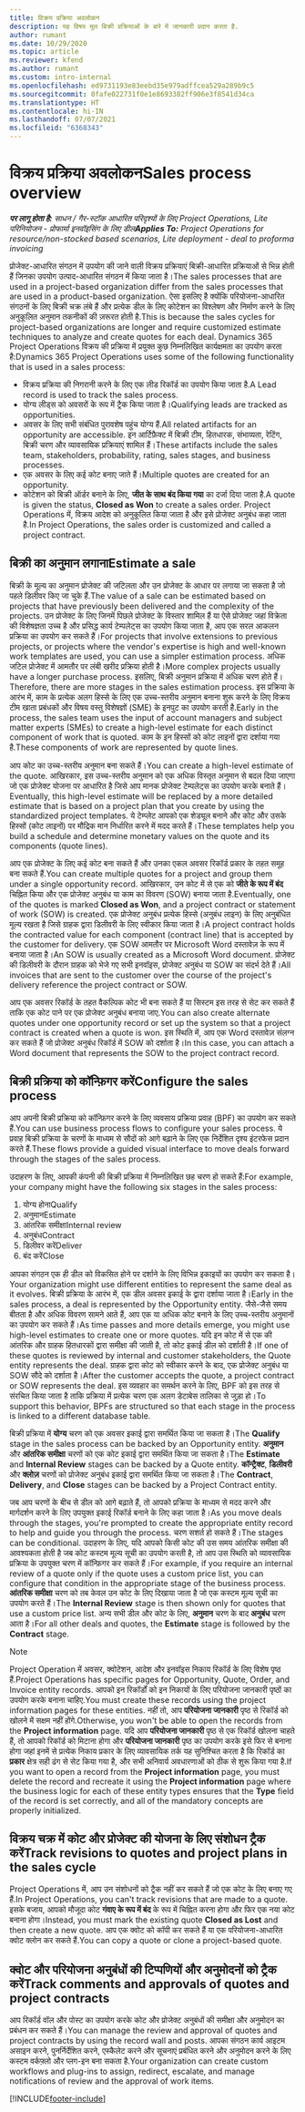 ```yaml
---
title: विक्रय प्रक्रिया अवलोकन
description: यह विषय मूल बिक्री प्रक्रियाओं के बारे में जानकारी प्रदान करता है.
author: rumant
ms.date: 10/29/2020
ms.topic: article
ms.reviewer: kfend
ms.author: rumant
ms.custom: intro-internal
ms.openlocfilehash: ed9731193e83eebd35e979adffcea529a289b9c5
ms.sourcegitcommit: 0fafe022731f0e1e8693382ff906e3f8541d34ca
ms.translationtype: HT
ms.contentlocale: hi-IN
ms.lasthandoff: 07/07/2021
ms.locfileid: "6368343"
---
```

# <a name="sales-process-overview"></a><span data-ttu-id="c44c4-103">विक्रय प्रक्रिया अवलोकन</span><span class="sxs-lookup"><span data-stu-id="c44c4-103">Sales process overview</span></span>

<span data-ttu-id="c44c4-104">_**पर लागू होता है:** साधन / गैर-स्टॉक आधारित परिदृश्यों के लिए Project Operations, Lite परिनियोजन - प्रोफार्मा इनवॉइसिंग के लिए डील_</span><span class="sxs-lookup"><span data-stu-id="c44c4-104">_**Applies To:** Project Operations for resource/non-stocked based scenarios, Lite deployment - deal to proforma invoicing_</span></span>

<span data-ttu-id="c44c4-105">प्रोजेक्ट-आधारित संगठन में उपयोग की जाने वाली विक्रय प्रक्रियाएं बिक्री-आधारित प्रक्रियाओं से भिन्न होती हैं जिनका उपयोग उत्पाद-आधारित संगठन में किया जाता है।</span><span class="sxs-lookup"><span data-stu-id="c44c4-105">The sales processes that are used in a project-based organization differ from the sales processes that are used in a product-based organization.</span></span> <span data-ttu-id="c44c4-106">ऐसा इसलिए है क्योंकि परियोजना-आधारित संगठनों के लिए बिक्री चक्र लंबे हैं और प्रत्येक डील के लिए कोटेशन का विश्लेषण और निर्माण करने के लिए अनुकूलित अनुमान तकनीकों की ज़रूरत होती है.</span><span class="sxs-lookup"><span data-stu-id="c44c4-106">This is because the sales cycles for project-based organizations are longer and require customized estimate techniques to analyze and create quotes for each deal.</span></span> <span data-ttu-id="c44c4-107">Dynamics 365 Project Operations विक्रय की प्रक्रिया में प्रयुक्त कुछ निम्नलिखित कार्यक्षमता का उपयोग करता है:</span><span class="sxs-lookup"><span data-stu-id="c44c4-107">Dynamics 365 Project Operations uses some of the following functionality that is used in a sales process:</span></span>

- <span data-ttu-id="c44c4-108">विक्रय प्रक्रिया की निगरानी करने के लिए एक लीड रिकॉर्ड का उपयोग किया जाता है.</span><span class="sxs-lookup"><span data-stu-id="c44c4-108">A Lead record is used to track the sales process.</span></span>
- <span data-ttu-id="c44c4-109">योग्य लीड्स को अवसरों के रूप में ट्रैक किया जाता है।</span><span class="sxs-lookup"><span data-stu-id="c44c4-109">Qualifying leads are tracked as opportunities.</span></span>
- <span data-ttu-id="c44c4-110">अवसर के लिए सभी संबंधित पुरावशेष पहुंच योग्य हैं.</span><span class="sxs-lookup"><span data-stu-id="c44c4-110">All related artifacts for an opportunity are accessible.</span></span> <span data-ttu-id="c44c4-111">इन आर्टिफ़ैक्ट में बिक्री टीम, हितधारक, संभाव्यता, रेटिंग, बिक्री चरण और व्यावसायिक प्रक्रियाएं शामिल हैं।</span><span class="sxs-lookup"><span data-stu-id="c44c4-111">These artifacts include the sales team, stakeholders, probability, rating, sales stages, and business processes.</span></span>
- <span data-ttu-id="c44c4-112">एक अवसर के लिए कई कोट बनाए जाते हैं।</span><span class="sxs-lookup"><span data-stu-id="c44c4-112">Multiple quotes are created for an opportunity.</span></span>
- <span data-ttu-id="c44c4-113">कोटेशन को बिक्री ऑर्डर बनाने के लिए, **जीत के साथ बंद किया गया** का दर्जा दिया जाता है.</span><span class="sxs-lookup"><span data-stu-id="c44c4-113">A quote is given the status, **Closed as Won** to create a sales order.</span></span> <span data-ttu-id="c44c4-114">Project Operations में, विक्रय आदेश को अनुकूलित किया जाता है और इसे प्रोजेक्ट अनुबंध कहा जाता है.</span><span class="sxs-lookup"><span data-stu-id="c44c4-114">In Project Operations, the sales order is customized and called a project contract.</span></span>

## <a name="estimate-a-sale"></a><span data-ttu-id="c44c4-115">बिक्री का अनुमान लगाना</span><span class="sxs-lookup"><span data-stu-id="c44c4-115">Estimate a sale</span></span>
<span data-ttu-id="c44c4-116">बिक्री के मूल्य का अनुमान प्रोजेक्ट की जटिलता और उन प्रोजेक्ट के आधार पर लगाया जा सकता है जो पहले डिलीवर किए जा चुके हैं.</span><span class="sxs-lookup"><span data-stu-id="c44c4-116">The value of a sale can be estimated based on projects that have previously been delivered and the complexity of the projects.</span></span> <span data-ttu-id="c44c4-117">उन प्रोजेक्ट के लिए जिनमें पिछले प्रोजेक्ट के विस्तार शामिल हैं या ऐसे प्रोजेक्ट जहां विक्रेता की विशेषज्ञता उच्च है और प्रसिद्ध कार्य टेम्पलेट्स का उपयोग किया जाता है, आप एक सरल आकलन प्रक्रिया का उपयोग कर सकते हैं।</span><span class="sxs-lookup"><span data-stu-id="c44c4-117">For projects that involve extensions to previous projects, or projects where the vendor's expertise is high and well-known work templates are used, you can use a simpler estimation process.</span></span> <span data-ttu-id="c44c4-118">अधिक जटिल प्रोजेक्ट में आमतौर पर लंबी खरीद प्रक्रिया होती है।</span><span class="sxs-lookup"><span data-stu-id="c44c4-118">More complex projects usually have a longer purchase process.</span></span> <span data-ttu-id="c44c4-119">इसलिए, बिक्री अनुमान प्रक्रिया में अधिक चरण होते हैं।</span><span class="sxs-lookup"><span data-stu-id="c44c4-119">Therefore, there are more stages in the sales estimation process.</span></span> <span data-ttu-id="c44c4-120">इस प्रक्रिया के आरंभ में, काम के प्रत्येक अलग हिस्से के लिए एक उच्च-स्तरीय अनुमान बनाना शुरू करने के लिए विक्रय टीम खाता प्रबंधकों और विषय वस्तु विशेषज्ञों (SME) के इनपुट का उपयोग करती है.</span><span class="sxs-lookup"><span data-stu-id="c44c4-120">Early in the process, the sales team uses the input of account managers and subject matter experts (SMEs) to create a high-level estimate for each distinct component of work that is quoted.</span></span> <span data-ttu-id="c44c4-121">काम के इन हिस्सों को कोट लाइनों द्वारा दर्शाया गया है.</span><span class="sxs-lookup"><span data-stu-id="c44c4-121">These components of work are represented by quote lines.</span></span> 

<span data-ttu-id="c44c4-122">आप कोट का उच्च-स्तरीय अनुमान बना सकते हैं।</span><span class="sxs-lookup"><span data-stu-id="c44c4-122">You can create a high-level estimate of the quote.</span></span> <span data-ttu-id="c44c4-123">आखिरकार, इस उच्च-स्तरीय अनुमान को एक अधिक विस्तृत अनुमान से बदल दिया जाएगा जो एक प्रोजेक्ट योजना पर आधारित है जिसे आप मानक प्रोजेक्ट टेम्पलेट्स का उपयोग करके बनाते हैं।</span><span class="sxs-lookup"><span data-stu-id="c44c4-123">Eventually, this high-level estimate will be replaced by a more detailed estimate that is based on a project plan that you create by using the standardized project templates.</span></span> <span data-ttu-id="c44c4-124">ये टेम्प्लेट आपको एक शेड्यूल बनाने और कोट और उसके हिस्सों (कोट लाइनों) पर मौद्रिक मान निर्धारित करने में मदद करते हैं।</span><span class="sxs-lookup"><span data-stu-id="c44c4-124">These templates help you build a schedule and determine monetary values on the quote and its components (quote lines).</span></span> 

<span data-ttu-id="c44c4-125">आप एक प्रोजेक्ट के लिए कई कोट बना सकते हैं और उनका एकल अवसर रिकॉर्ड प्रकार के तहत समूह बना सकते हैं.</span><span class="sxs-lookup"><span data-stu-id="c44c4-125">You can create multiple quotes for a project and group them under a single opportunity record.</span></span> <span data-ttu-id="c44c4-126">आखिरकार, उन कोट में से एक को **जीते के रूप में बंद** चिह्नित किया और एक प्रोजेक्ट अनुबंध या काम का विवरण (SOW) बनाया जाता है.</span><span class="sxs-lookup"><span data-stu-id="c44c4-126">Eventually, one of the quotes is marked **Closed as Won**, and a project contract or statement of work (SOW) is created.</span></span> <span data-ttu-id="c44c4-127">एक प्रोजेक्ट अनुबंध प्रत्येक हिस्से (अनुबंध लाइन) के लिए अनुबंधित मूल्य रखता है जिसे ग्राहक द्वारा डिलीवरी के लिए स्वीकार किया जाता है।</span><span class="sxs-lookup"><span data-stu-id="c44c4-127">A project contract holds the contracted value for each component (contract line) that is accepted by the customer for delivery.</span></span> <span data-ttu-id="c44c4-128">एक SOW आमतौर पर Microsoft Word दस्तावेज़ के रूप में बनाया जाता है।</span><span class="sxs-lookup"><span data-stu-id="c44c4-128">An SOW is usually created as a Microsoft Word document.</span></span> <span data-ttu-id="c44c4-129">प्रोजेक्ट की डिलीवरी के दौरान ग्राहक को भेजे गए सभी इनवॉइस, प्रोजेक्ट अनुबंध या SOW का संदर्भ देते हैं।</span><span class="sxs-lookup"><span data-stu-id="c44c4-129">All invoices that are sent to the customer over the course of the project's delivery reference the project contract or SOW.</span></span>

<span data-ttu-id="c44c4-130">आप एक अवसर रिकॉर्ड के तहत वैकल्पिक कोट भी बना सकते हैं या सिस्टम इस तरह से सेट कर सकते हैं ताकि एक कोट पाने पर एक प्रोजेक्ट अनुबंध बनाया जाए.</span><span class="sxs-lookup"><span data-stu-id="c44c4-130">You can also create alternate quotes under one opportunity record or set up the system so that a project contract is created when a quote is won.</span></span> <span data-ttu-id="c44c4-131">इस स्थिति में, आप एक Word दस्तावेज़ संलग्न कर सकते हैं जो प्रोजेक्ट अनुबंध रिकॉर्ड में SOW को दर्शाता है।</span><span class="sxs-lookup"><span data-stu-id="c44c4-131">In this case, you can attach a Word document that represents the SOW to the project contract record.</span></span>

## <a name="configure-the-sales-process"></a><span data-ttu-id="c44c4-132">बिक्री प्रक्रिया को कॉन्फ़िगर करें</span><span class="sxs-lookup"><span data-stu-id="c44c4-132">Configure the sales process</span></span>
<span data-ttu-id="c44c4-133">आप अपनी बिक्री प्रक्रिया को कॉन्फ़िगर करने के लिए व्यवसाय प्रक्रिया प्रवाह (BPF) का उपयोग कर सकते हैं.</span><span class="sxs-lookup"><span data-stu-id="c44c4-133">You can use business process flows to configure your sales process.</span></span> <span data-ttu-id="c44c4-134">ये प्रवाह बिक्री प्रक्रिया के चरणों के माध्यम से सौदों को आगे बढ़ाने के लिए एक निर्देशित दृश्य इंटरफेस प्रदान करते हैं.</span><span class="sxs-lookup"><span data-stu-id="c44c4-134">These flows provide a guided visual interface to move deals forward through the stages of the sales process.</span></span>

<span data-ttu-id="c44c4-135">उदाहरण के लिए, आपकी कंपनी की बिक्री प्रक्रिया में निम्नलिखित छह चरण हो सकते हैं:</span><span class="sxs-lookup"><span data-stu-id="c44c4-135">For example, your company might have the following six stages in the sales process:</span></span>

1. <span data-ttu-id="c44c4-136">योग्य होना</span><span class="sxs-lookup"><span data-stu-id="c44c4-136">Qualify</span></span>
2. <span data-ttu-id="c44c4-137">अनुमान</span><span class="sxs-lookup"><span data-stu-id="c44c4-137">Estimate</span></span>
3. <span data-ttu-id="c44c4-138">आंतरिक समीक्षा</span><span class="sxs-lookup"><span data-stu-id="c44c4-138">Internal review</span></span>
4. <span data-ttu-id="c44c4-139">अनुबंध</span><span class="sxs-lookup"><span data-stu-id="c44c4-139">Contract</span></span>
5. <span data-ttu-id="c44c4-140">डिलीवर करें</span><span class="sxs-lookup"><span data-stu-id="c44c4-140">Deliver</span></span>
6. <span data-ttu-id="c44c4-141">बंद करें</span><span class="sxs-lookup"><span data-stu-id="c44c4-141">Close</span></span>
 
<span data-ttu-id="c44c4-142">आपका संगठन एक ही डील को विकसित होने पर दर्शाने के लिए विभिन्न इकाइयों का उपयोग कर सकता है।</span><span class="sxs-lookup"><span data-stu-id="c44c4-142">Your organization might use different entities to represent the same deal as it evolves.</span></span> <span data-ttu-id="c44c4-143">बिक्री प्रक्रिया के आरंभ में, एक डील अवसर इकाई के द्वारा दर्शाया जाता है।</span><span class="sxs-lookup"><span data-stu-id="c44c4-143">Early in the sales process, a deal is represented by the Opportunity entity.</span></span> <span data-ttu-id="c44c4-144">जैसे-जैसे समय बीतता है और अधिक विवरण सामने आते हैं, आप एक या अधिक कोट बनाने के लिए उच्च-स्तरीय अनुमानों का उपयोग कर सकते हैं।</span><span class="sxs-lookup"><span data-stu-id="c44c4-144">As time passes and more details emerge, you might use high-level estimates to create one or more quotes.</span></span> <span data-ttu-id="c44c4-145">यदि इन कोट में से एक की आंतरिक और ग्राहक हितधारकों द्वारा समीक्षा की जाती है, तो कोट इकाई डील को दर्शाती है।</span><span class="sxs-lookup"><span data-stu-id="c44c4-145">If one of these quotes is reviewed by internal and customer stakeholders, the Quote entity represents the deal.</span></span> <span data-ttu-id="c44c4-146">ग्राहक द्वारा कोट को स्वीकार करने के बाद, एक प्रोजेक्ट अनुबंध या SOW सौदे को दर्शाता है।</span><span class="sxs-lookup"><span data-stu-id="c44c4-146">After the customer accepts the quote, a project contract or SOW represents the deal.</span></span> <span data-ttu-id="c44c4-147">इस व्यवहार का समर्थन करने के लिए, BPF को इस तरह से संरचित किया जाता है ताकि प्रक्रिया में प्रत्येक चरण एक अलग डेटाबेस तालिका से जुड़ा हो।</span><span class="sxs-lookup"><span data-stu-id="c44c4-147">To support this behavior, BPFs are structured so that each stage in the process is linked to a different database table.</span></span>

<span data-ttu-id="c44c4-148">बिक्री प्रक्रिया में **योग्य** चरण को एक अवसर इकाई द्वारा समर्थित किया जा सकता है।</span><span class="sxs-lookup"><span data-stu-id="c44c4-148">The **Qualify** stage in the sales process can be backed by an Opportunity entity.</span></span> <span data-ttu-id="c44c4-149">**अनुमान** और **आंतरिक समीक्षा** चरणों को एक कोट इकाई द्वारा समर्थित किया जा सकता है।</span><span class="sxs-lookup"><span data-stu-id="c44c4-149">The **Estimate** and **Internal Review** stages can be backed by a Quote entity.</span></span> <span data-ttu-id="c44c4-150">**कॉन्ट्रैक्ट**, **डिलीवरी** और **क्लोज़** चरणों को प्रोजेक्ट अनुबंध इकाई द्वारा समर्थित किया जा सकता है।</span><span class="sxs-lookup"><span data-stu-id="c44c4-150">The **Contract**, **Delivery**, and **Close** stages can be backed by a Project Contract entity.</span></span>

<span data-ttu-id="c44c4-151">जब आप चरणों के बीच से डील को आगे बढ़ाते हैं, तो आपको प्रक्रिया के माध्यम से मदद करने और मार्गदर्शन करने के लिए उपयुक्त इकाई रिकॉर्ड बनाने के लिए कहा जाता है।</span><span class="sxs-lookup"><span data-stu-id="c44c4-151">As you move deals through the stages, you're prompted to create the appropriate entity record to help and guide you through the process.</span></span> <span data-ttu-id="c44c4-152">चरण सशर्त हो सकते हैं।</span><span class="sxs-lookup"><span data-stu-id="c44c4-152">The stages can be conditional.</span></span> <span data-ttu-id="c44c4-153">उदाहरण के लिए, यदि आपको किसी कोट की उस समय आंतरिक समीक्षा की आवश्यकता होती है जब कोट कस्टम मूल्य सूची का उपयोग करती है, तो आप उस स्थिति को व्यावसायिक प्रक्रिया के उपयुक्त चरण में कॉन्फ़िगर कर सकते हैं।</span><span class="sxs-lookup"><span data-stu-id="c44c4-153">For example, if you require an internal review of a quote only if the quote uses a custom price list, you can configure that condition in the appropriate stage of the business process.</span></span> <span data-ttu-id="c44c4-154">**आंतरिक समीक्षा** चरण को तब केवल उन कोट के लिए दिखाया जाता है जो एक कस्टम मूल्य सूची का उपयोग करते हैं।</span><span class="sxs-lookup"><span data-stu-id="c44c4-154">The **Internal Review** stage is then shown only for quotes that use a custom price list.</span></span> <span data-ttu-id="c44c4-155">अन्य सभी डील और कोट के लिए, **अनुमान** चरण के बाद **अनुबंध** चरण आता है।</span><span class="sxs-lookup"><span data-stu-id="c44c4-155">For all other deals and quotes, the **Estimate** stage is followed by the **Contract** stage.</span></span>

> [!NOTE]
> <span data-ttu-id="c44c4-156">Project Operation में अवसर, क्वोटेशन, आदेश और इनवॉइस निकाय रिकॉर्ड के लिए विशेष पृष्ठ हैं.</span><span class="sxs-lookup"><span data-stu-id="c44c4-156">Project Operations has specific pages for Opportunity, Quote, Order, and Invoice entity records.</span></span> <span data-ttu-id="c44c4-157">आपको इन रिकॉर्डों को इन निकायों के लिए परियोजना जानकारी पृष्ठों का उपयोग करके बनाना चाहिए.</span><span class="sxs-lookup"><span data-stu-id="c44c4-157">You must create these records using the project information pages for these entities.</span></span> <span data-ttu-id="c44c4-158">नहीं तो, आप **परियोजना जानकारी** पृष्ठ से रिकॉर्ड को खोलने में सक्षम नहीं होंगे.</span><span class="sxs-lookup"><span data-stu-id="c44c4-158">Otherwise, you won't be able to open the records from the **Project information** page.</span></span> <span data-ttu-id="c44c4-159">यदि आप **परियोजना जानकारी** पृष्ठ से एक रिकॉर्ड खोलना चाहते हैं, तो आपको रिकॉर्ड को मिटाना होगा और **परियोजना जानकारी** पृष्ठ का उपयोग करके इसे फिर से बनाना होगा जहां इनमें से प्रत्येक निकाय प्रकार के लिए व्यावसायिक तर्क यह सुनिश्चित करता है कि रिकॉर्ड का **प्रकार** क्षेत्र सही ढंग से सेट किया गया है, और सभी अनिवार्य अवधारणाओं को ठीक से शुरू किया गया है.</span><span class="sxs-lookup"><span data-stu-id="c44c4-159">If you want to open a record from the **Project information** page, you must delete the record and recreate it using the **Project information** page where the business logic for each of these entity types ensures that the **Type** field of the record is set correctly, and all of the mandatory concepts are properly initialized.</span></span>


## <a name="track-revisions-to-quotes-and-project-plans-in-the-sales-cycle"></a><span data-ttu-id="c44c4-160">विक्रय चक्र में कोट और प्रोजेक्ट की योजना के लिए संशोधन ट्रैक करें</span><span class="sxs-lookup"><span data-stu-id="c44c4-160">Track revisions to quotes and project plans in the sales cycle</span></span>
<span data-ttu-id="c44c4-161">Project Operations में, आप उन संशोधनों को ट्रैक नहीं कर सकते हैं जो एक कोट के लिए बनाए गए हैं.</span><span class="sxs-lookup"><span data-stu-id="c44c4-161">In Project Operations, you can't track revisions that are made to a quote.</span></span> <span data-ttu-id="c44c4-162">इसके बजाय, आपको मौजूदा कोट **गंवाए के रूप में बंद** के रूप में चिह्नित करना होगा और फिर एक नया कोट बनाना होगा।</span><span class="sxs-lookup"><span data-stu-id="c44c4-162">Instead, you must mark the existing quote **Closed as Lost** and then create a new quote.</span></span> <span data-ttu-id="c44c4-163">आप एक क्वोट को कॉपी कर सकते हैं या एक परियोजना-आधारित क्वोट क्लोन कर सकते हैं.</span><span class="sxs-lookup"><span data-stu-id="c44c4-163">You can copy a quote or clone a project-based quote.</span></span>

## <a name="track-comments-and-approvals-of-quotes-and-project-contracts"></a><span data-ttu-id="c44c4-164">क्वोट और परियोजना अनुबंधों की टिप्पणियों और अनुमोदनों को ट्रैक करें</span><span class="sxs-lookup"><span data-stu-id="c44c4-164">Track comments and approvals of quotes and project contracts</span></span>
<span data-ttu-id="c44c4-165">आप रिकॉर्ड वॉल और पोस्ट का उपयोग करके कोट और प्रोजेक्ट अनुबंधों की समीक्षा और अनुमोदन का प्रबंधन कर सकते हैं।</span><span class="sxs-lookup"><span data-stu-id="c44c4-165">You can manage the review and approval of quotes and project contracts by using the record wall and posts.</span></span> <span data-ttu-id="c44c4-166">आपका संगठन कार्य आइटम असाइन करने, पुनर्निर्देशित करने, एस्कैलेट करने और सूचनाएं प्रबंधित करने और अनुमोदन करने के लिए कस्टम वर्कफ़्लो और प्लग-इन बना सकता है.</span><span class="sxs-lookup"><span data-stu-id="c44c4-166">Your organization can create custom workflows and plug-ins to assign, redirect, escalate, and manage notifications of review and the approval of work items.</span></span>


[!INCLUDE[footer-include](../includes/footer-banner.md)]